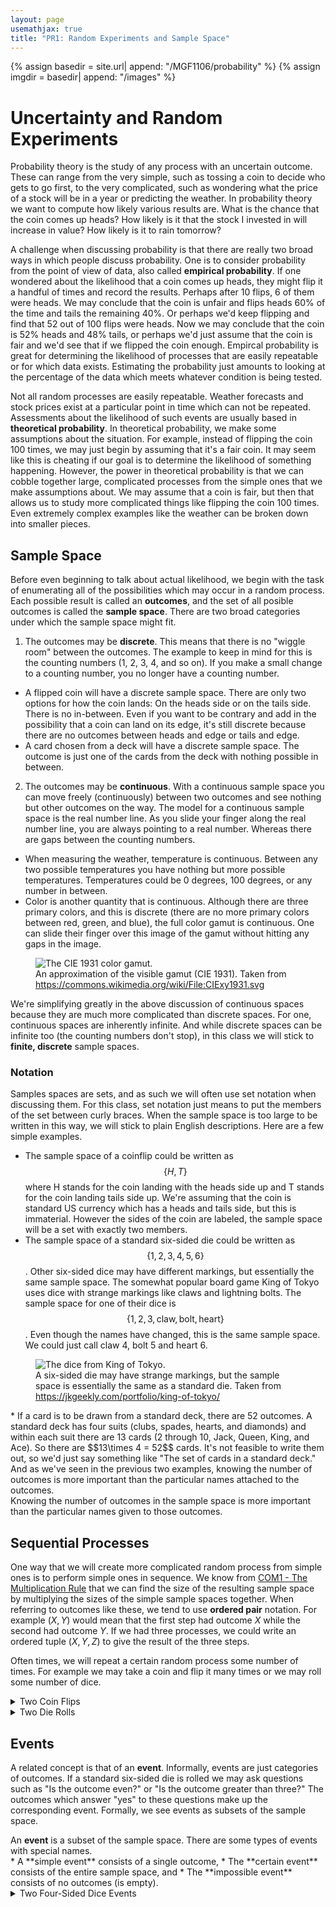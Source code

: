 ```yaml
---
layout: page
usemathjax: true
title: "PR1: Random Experiments and Sample Space"
---
```


{% assign basedir = site.url| append: "/MGF1106/probability" %}
{% assign imgdir = basedir| append: "/images" %}

# Uncertainty and Random Experiments
Probability theory is the study of any process with an uncertain outcome.  These can range from the very simple, such as tossing a coin to decide who gets to go first, to the very complicated, such as wondering what the price of a stock will be in a year or predicting the weather.  In probability theory we want to compute how likely various results are.  What is the chance that the coin comes up heads?  How likely is it that the stock I invested in will increase in value?  How likely is it to rain tomorrow?

A challenge when discussing probability is that there are really two broad ways in which people discuss probability.  One is to consider probability from the point of view of data, also called **empirical probability**.  If one wondered about the likelihood that a coin comes up heads, they might flip it a handful of times and record the results.  Perhaps after 10 flips, 6 of them were heads.  We may conclude that the coin is unfair and flips heads 60% of the time and tails the remaining 40%.  Or perhaps we'd keep flipping and find that 52 out of 100 flips were heads.  Now we may conclude that the coin is 52% heads and 48% tails, or perhaps we'd just assume that the coin is fair and we'd see that if we flipped the coin enough.  Empircal probability is great for determining the likelihood of processes that are easily repeatable or for which data exists.  Estimating the probability just amounts to looking at the percentage of the data which meets whatever condition is being tested.

Not all random processes are easily repeatable.  Weather forecasts and stock prices exist at a particular point in time which can not be repeated.  Assessments about the likelihood of such events are usually based in **theoretical probability**.  In theoretical probability, we make some assumptions about the situation.  For example, instead of flipping the coin 100 times, we may just begin by assuming that it's a fair coin.  It may seem like this is cheating if our goal is to determine the likelihood of something happening.  However, the power in theoretical probability is that we can cobble together large, complicated processes from the simple ones that we make assumptions about.  We may assume that a coin is fair, but then that allows us to study more complicated things like flipping the coin 100 times.  Even extremely complex examples like the weather can be broken down into smaller pieces.

## Sample Space
Before even beginning to talk about actual likelihood, we begin with the task of enumerating all of the possibilities which may occur in a random process. Each possible result is called an **outcomes**, and the set of all posible outcomes is called the **sample space**.  There are two broad categories under which the sample space might fit.

1. The outcomes may be **discrete**.  This means that there is no "wiggle room" between the outcomes.  The example to keep in mind for this is the counting numbers (1, 2, 3, 4, and so on).  If you make a small change to a counting number, you no longer have a counting number.
  * A flipped coin will have a discrete sample space.  There are only two options for how the coin lands:  On the heads side or on the tails side.  There is no in-between.  Even if you want to be contrary and add in the possibility that a coin can land on its edge, it's still discrete because there are no outcomes between heads and edge or tails and edge.
  * A card chosen from a deck will have a discrete sample space.  The outcome is just one of the cards from the deck with nothing possible in between.
2. The outcomes may be **continuous**.  With a continuous sample space you can move freely (continuously) between two outcomes and see nothing but other outcomes on the way.  The model for a continuous sample space is the real number line.  As you slide your finger along the real number line, you are always pointing to a real number.  Whereas there are gaps between the counting numbers.
  * When measuring the weather, temperature is continuous.  Between any two possible temperatures you have nothing but more possible temperatures.  Temperatures could be 0 degrees, 100 degrees, or any number in between.
  * Color is another quantity that is continuous.  Although there are three primary colors, and this is discrete (there are no more primary colors between red, green, and blue), the full color gamut is continuous.  One can slide their finger over this image of the gamut without hitting any gaps in the image.
<figure class="center">
    <img src="{{imgdir}}/ciegamut.svg" alt="The CIE 1931 color gamut." class="center"/>
    <figcaption> An approximation of the visible gamut (CIE 1931).  Taken from <a href="https://commons.wikimedia.org/wiki/File:CIExy1931.svg">https://commons.wikimedia.org/wiki/File:CIExy1931.svg</a> </figcaption>
</figure>

We're simplifying greatly in the above discussion of continuous spaces because they are much more complicated than discrete spaces.  For one, continuous spaces are inherently infinite.  And while discrete spaces can be infinite too (the counting numbers don't stop), in this class we will stick to **finite, discrete** sample spaces.

### Notation
Samples spaces are sets, and as such we will often use set notation when discussing them.  For this class, set notation just means to put the members of the set between curly braces.  When the sample space is too large to be written in this way, we will stick to plain English descriptions.  Here are a few simple examples.

* The sample space of a coinflip could be written as $$\{H, T\}$$ where H stands for the coin landing with the heads side up and T stands for the coin landing tails side up.  We're assuming that the coin is standard US currency which has a heads and tails side, but this is immaterial.  However the sides of the coin are labeled, the sample space will be a set with exactly two members.
* The sample space of a standard six-sided die could be written as $$\{1, 2, 3, 4, 5, 6\}$$.  Other six-sided dice may have different markings, but essentially the same sample space.  The somewhat popular board game King of Tokyo uses dice with strange markings like claws and lightning bolts.  The sample space for one of their dice is $$\{1, 2, 3, \text{claw}, \text{bolt}, \text{heart}\}$$.  Even though the names have changed, this is the same sample space.  We could just call claw 4, bolt 5 and heart 6.

<figure class="center">
    <img src="{{imgdir}}/kotdice.png" alt="The dice from King of Tokyo." class="center"/>
		<figcaption> A six-sided die may have strange markings, but the sample space is essentially the same as a standard die.  Taken from <a href="https://jkgeekly.com/portfolio/king-of-tokyo/">https://jkgeekly.com/portfolio/king-of-tokyo/</a> </figcaption>
</figure>
* If a card is to be drawn from a standard deck, there are 52 outcomes.  A standard deck has four suits (clubs, spades, hearts, and diamonds) and within each suit there are 13 cards (2 through 10, Jack, Queen, King, and Ace).  So there are $$13\times 4 = 52$$ cards.  It's not feasible to write them out, so we'd just say something like "The set of cards in a standard deck."  And as we've seen in the previous two examples, knowing the number of outcomes is more important than the particular names attached to the outcomes.

<div class="note">
Knowing the number of outcomes in the sample space is more important than the
particular names given to those outcomes.
</div>

## Sequential Processes
One way that we will create more complicated random process from simple ones is to perform simple ones in sequence.  We know from [COM1 - The Multiplication Rule](/MGF1106/combinatorics/com1-multiplicationrule.html) that we can find the size of the resulting sample space by multiplying the sizes of the simple sample spaces together.  When referring to outcomes like these, we tend to use **ordered pair** notation.  For example $(X, Y)$ would mean that the first step had outcome $X$ while the second had outcome $Y$.  If we had three processes, we could write an ordered tuple $(X, Y, Z)$ to give the result of the three steps.

Often times, we  will repeat a certain random process some number of times.  For example we may take a coin and flip it many times or we may roll some number of dice.

<details class="example" markdown="1">
<summary>Two Coin Flips</summary>
Suppose that a coin is flipped twice in a row.  Each coin has two outcomes, heads (H) or tails (T).  We would use $(H,T)$ to represent the first coin being heads and the second coin being tails.  It is important that we recognize the first symbol as corresponding to the first coin and the second symbol corresponding to the second coin.

|2<sup>nd</sup> Flip \ 1<sup>st</sup> Flip | H | T |
| :---: | :---: | :---: |
| H | $(H,H)$ | $(T,H)$  |
| T | $(H,T)$ | $(T,T)$  |

* If we had flipped the coin three times in a row, we would extend this to an ordered triple.  That is $(H,T,H)$ would indicate heads on the first and third flips and tails on the second.
* Since the parentheses and commas can quickly clutter our work, we often employ a shorthand where for example we would write $HTH$ instead of $(H, T, H)$.
* With the shorthand, the above sample space is $\lbrace HH, HT, TH, TT\rbrace$ which is much more readable than $\lbrace(H,H), (H,T), (T,H), (T,T)\rbrace$
</details>

<details class="example" markdown="1">
<summary>Two Die Rolls</summary>
Suppose that a standard four-sided die (sample space $\lbrace 1, 2, 3, 4\rbrace$) is rolled twice.  Yes, four-sided (or tetrahedral) dice are real.
<figure class="center">
<img class="center" src="{{imgdir}}/d4.jpg" alt="A tetrahedral die." width="30%">
<figcaption>A tetrahedral die.  The numbers usually are placed on the corners of the die because there is no face pointing up.  You can think of each corner as indicating the opposite face is chosen.  Image from: <a href="https://www.dicegamedepot.com/4-sided-opaque-dice-d4-blue/">https://www.dicegamedepot.com/4-sided-opaque-dice-d4-blue/</a>.</figcaption>
</figure>

The sample space can be written in a table as follows:

|2<sup>nd</sup> Roll \ 1<sup>st</sup> Roll| 1 | 2 | 3 | 4 |
| :---: | :---: | :---: | :---: | :---: |
| 1 | $(1,1)$| $(2,1)$ | $(3,1)$ | $(4,1)$ |
| 2 | $(1,2)$| $(2,2)$ | $(3,2)$ | $(4,2)$ |
| 3 | $(1,3)$| $(2,3)$ | $(3,3)$ | $(4,3)$ |
| 4 | $(1,4)$| $(2,4)$ | $(3,4)$ | $(4,4)$ |

We can see from the table that there are $4\times 4 = 16$ outcomes when two four-sided dice are rolled.  This is also what the multiplication rule would tell us.  Note that the shorthand that worked for heads and tails does **not** work here because shortening $(1,1)$ to $11$ would make it look like eleven was an outcome.
</details>

## Events
A related concept is that of an **event**.  Informally, events are just categories of outcomes.  If a standard six-sided die is rolled we may ask questions such as "Is the outcome even?" or "Is the outcome greater than three?"  The outcomes which answer "yes" to these questions make up the corresponding event.  Formally, we see events as subsets of the sample space.

<div class="definition" text="Event">
An <strong>event</strong> is a subset of the sample space.  There are some types of events with special names.
<div markdown="1">
* A **simple event** consists of a single outcome,
* The **certain event** consists of the entire sample space, and 
* The **impossible event** consists of no outcomes (is empty).
</div>
</div>

<details class="example"  markdown="1">
<summary>Two Four-Sided Dice Events</summary>
Recall that when two four-sided dice are rolled, the sample space can be written in the table below.

|2<sup>nd</sup> Roll \ 1<sup>st</sup> Roll| 1 | 2 | 3 | 4 |
| :---: | :---: | :---: | :---: | :---: |
| 1 | $(1,1)$| $(2,1)$ | $(3,1)$ | $(4,1)$ |
| 2 | $(1,2)$| $(2,2)$ | $(3,2)$ | $(4,2)$ |
| 3 | $(1,3)$| $(2,3)$ | $(3,3)$ | $(4,3)$ |
| 4 | $(1,4)$| $(2,4)$ | $(3,4)$ | $(4,4)$ |

Here are some possible events:
* The event "A total of 5 is rolled." consists of the outcomes $\lbrace (1,4), (2,3), (3,2), (4,1) \rbrace$.
* The event "The second die is a 3." consists of the outcomes $\lbrace (1,3), (2,3), (3,3), (4,3)\rbrace$.
* The event "A total of 8 is rolled." consists of the outcomes $\lbrace (4,4)\rbrace$.  This is an example of a simple event because it happens to only have one outcome.
* The event "A total of 8 or less is rolled is the certain event.  A total of 8 is the maximum, and every roll will give 8 or less.
* The event "A total of 9 or more is rolled is the impossible event.

</details>

